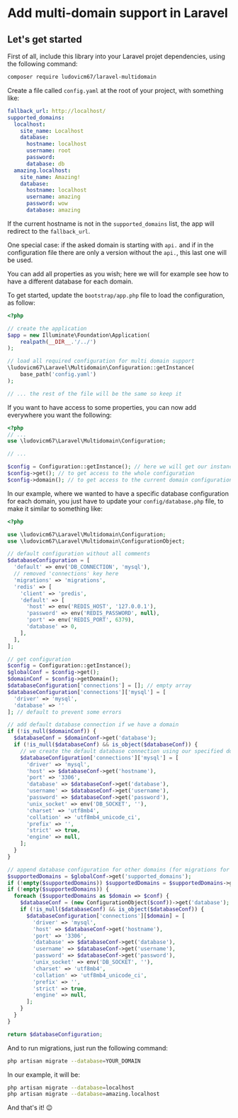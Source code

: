 # Add multi-domain support in Laravel

## Let's get started

First of all, include this library into your Laravel projet dependencies, using the following command:

```sh
composer require ludovicm67/laravel-multidomain
```

Create a file called `config.yaml` at the root of your project, with something like:

```yaml
fallback_url: http://localhost/
supported_domains:
  localhost:
    site_name: Localhost
    database:
      hostname: localhost
      username: root
      password:
      database: db
  amazing.localhost:
    site_name: Amazing!
    database:
      hostname: localhost
      username: amazing
      password: wow
      database: amazing
```

If the current hostname is not in the `supported_domains` list, the app will redirect to the `fallback_url`.

One special case: if the asked domain is starting with `api.` and if in the configuration file there are only a version without the `api.`, this last one will be used.

You can add all properties as you wish; here we will for example see how to have a different database for each domain.

To get started, update the `bootstrap/app.php` file to load the configuration, as follow:

```php
<?php

// create the application
$app = new Illuminate\Foundation\Application(
    realpath(__DIR__.'/../')
);

// load all required configuration for multi domain support
\ludovicm67\Laravel\Multidomain\Configuration::getInstance(
    base_path('config.yaml')
);

// ... the rest of the file will be the same so keep it
```

If you want to have access to some properties, you can now add everywhere you want the following:

```php
<?php
// ...
use \ludovicm67\Laravel\Multidomain\Configuration;

// ...

$config = Configuration::getInstance(); // here we will get our instance
$config->get(); // to get access to the whole configuration
$config->domain(); // to get access to the current domain configuration
```

In our example, where we wanted to have a specific database configuration for each domain, you just have to update your `config/database.php` file, to make it similar to something like:

```php
<?php

use \ludovicm67\Laravel\Multidomain\Configuration;
use \ludovicm67\Laravel\Multidomain\ConfigurationObject;

// default configuration without all comments
$databaseConfiguration = [
  'default' => env('DB_CONNECTION', 'mysql'),
  // removed 'connections' key here
  'migrations' => 'migrations',
  'redis' => [
    'client' => 'predis',
    'default' => [
      'host' => env('REDIS_HOST', '127.0.0.1'),
      'password' => env('REDIS_PASSWORD', null),
      'port' => env('REDIS_PORT', 6379),
      'database' => 0,
    ],
  ],
];

// get configuration
$config = Configuration::getInstance();
$globalConf = $config->get();
$domainConf = $config->getDomain();
$databaseConfiguration['connections'] = []; // empty array
$databaseConfiguration['connections']['mysql'] = [
  'driver' => 'mysql',
  'database' => ''
]; // default to prevent some errors

// add default database connection if we have a domain
if (!is_null($domainConf)) {
  $databaseConf = $domainConf->get('database');
  if (!is_null($databaseConf) && is_object($databaseConf)) {
    // we create the default database connection using our specified domain
    $databaseConfiguration['connections']['mysql'] = [
      'driver' => 'mysql',
      'host' => $databaseConf->get('hostname'),
      'port' => '3306',
      'database' => $databaseConf->get('database'),
      'username' => $databaseConf->get('username'),
      'password' => $databaseConf->get('password'),
      'unix_socket' => env('DB_SOCKET', ''),
      'charset' => 'utf8mb4',
      'collation' => 'utf8mb4_unicode_ci',
      'prefix' => '',
      'strict' => true,
      'engine' => null,
    ];
  }
}

// append database configuration for other domains (for migrations for example)
$supportedDomains = $globalConf->get('supported_domains');
if (!empty($supportedDomains)) $supportedDomains = $supportedDomains->get();
if (!empty($supportedDomains)) {
  foreach ($supportedDomains as $domain => $conf) {
    $databaseConf = (new ConfigurationObject($conf))->get('database');
    if (!is_null($databaseConf) && is_object($databaseConf)) {
      $databaseConfiguration['connections'][$domain] = [
        'driver' => 'mysql',
        'host' => $databaseConf->get('hostname'),
        'port' => '3306',
        'database' => $databaseConf->get('database'),
        'username' => $databaseConf->get('username'),
        'password' => $databaseConf->get('password'),
        'unix_socket' => env('DB_SOCKET', ''),
        'charset' => 'utf8mb4',
        'collation' => 'utf8mb4_unicode_ci',
        'prefix' => '',
        'strict' => true,
        'engine' => null,
      ];
    }
  }
}

return $databaseConfiguration;
```

And to run migrations, just run the following command:

```sh
php artisan migrate --database=YOUR_DOMAIN
```

In our example, it will be:

```sh
php artisan migrate --database=localhost
php artisan migrate --database=amazing.localhost
```

And that's it! :wink:
